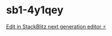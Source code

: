 # sb1-4y1qey

[Edit in StackBlitz next generation editor ⚡️](https://stackblitz.com/~/github.com/yllxb/sb1-4y1qey)
